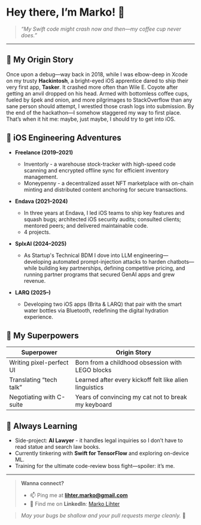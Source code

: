 # Hey there, I’m Marko! 👋

> *“My Swift code might crash now and then—my coffee cup never does.”*

---

## 👶 My Origin Story

Once upon a debug—way back in 2018, while I was elbow-deep in Xcode on my trusty **Hackintosh**, a bright-eyed iOS apprentice dared to ship their very first app, **Tasker**. It crashed more often than Wile E. Coyote after getting an anvil dropped on his head. Armed with bottomless coffee cups, fueled by špek and onion, and more pilgrimages to StackOverflow than any sane person should attempt, I wrestled those crash logs into submission. By the end of the hackathon—I somehow staggered my way to first place. That’s when it hit me: maybe, just maybe, I should try to get into iOS.  

## 📱 iOS Engineering Adventures

- **Freelance (2019–2021)**
  - Inventorly - a warehouse stock-tracker with high-speed code scanning and encrypted offline sync for efficient inventory management.
  - Moneypenny - a decentralized asset NFT marketplace with on-chain minting and distributed content anchoring for secure transactions.

- **Endava (2021–2024)**  
  - In three years at Endava, I led iOS teams to ship key features and squash bugs; architected iOS security audits; consulted clients; mentored peers; and delivered maintainable code.
  - 4 projects.
 
- **SplxAI (2024–2025)**  
  - As Startup's Technical BDM I dove into LLM engineering—developing automated prompt-injection attacks to harden chatbots—while building key partnerships, defining competitive pricing, and running partner programs that secured GenAI apps and grew revenue.

- **LARQ (2025–)**  
  - Developing two iOS apps (Brita & LARQ) that pair with the smart water bottles via Bluetooth, redefining the digital hydration experience.

## 🎯 My Superpowers

| Superpower                    | Origin Story                          |
|-------------------------------|---------------------------------------|
| Writing pixel-perfect UI      | Born from a childhood obsession with LEGO blocks |
| Translating “tech talk”       | Learned after every kickoff felt like alien linguistics |
| Negotiating with C-suite      | Years of convincing my cat not to break my keyboard |

## 🌱 Always Learning

- Side-project: **AI Lawyer** - it handles legal inquiries so I don’t have to read statue and search law books.  
- Currently tinkering with **Swift for TensorFlow** and exploring on-device ML.
- Training for the ultimate code-review boss fight—spoiler: it’s me.

---

> **Wanna connect?**  
> - 📫 Ping me at **lihter.marko@gmail.com**  
> - 💼 Find me on **LinkedIn**: [Marko Lihter](https://www.linkedin.com/in/marko-lihter/)

> *May your bugs be shallow and your pull requests merge cleanly.* 🚀
